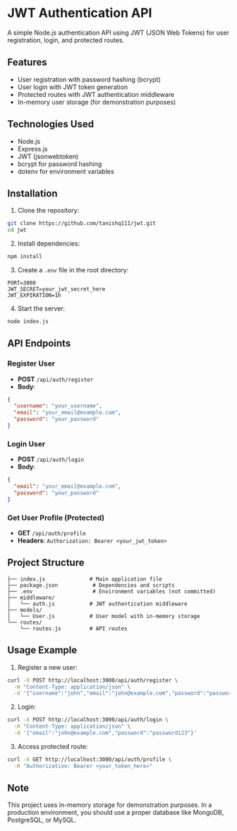 # JWT Authentication API

A simple Node.js authentication API using JWT (JSON Web Tokens) for user registration, login, and protected routes.

## Features

- User registration with password hashing (bcrypt)
- User login with JWT token generation
- Protected routes with JWT authentication middleware
- In-memory user storage (for demonstration purposes)

## Technologies Used

- Node.js
- Express.js
- JWT (jsonwebtoken)
- bcrypt for password hashing
- dotenv for environment variables

## Installation

1. Clone the repository:
```bash
git clone https://github.com/tanishq111/jwt.git
cd jwt
```

2. Install dependencies:
```bash
npm install
```

3. Create a `.env` file in the root directory:
```
PORT=3000
JWT_SECRET=your_jwt_secret_here
JWT_EXPIRATION=1h
```

4. Start the server:
```bash
node index.js
```

## API Endpoints

### Register User
- **POST** `/api/auth/register`
- **Body**: 
```json
{
  "username": "your_username",
  "email": "your_email@example.com",
  "password": "your_password"
}
```

### Login User
- **POST** `/api/auth/login`
- **Body**:
```json
{
  "email": "your_email@example.com",
  "password": "your_password"
}
```

### Get User Profile (Protected)
- **GET** `/api/auth/profile`
- **Headers**: `Authorization: Bearer <your_jwt_token>`

## Project Structure

```
├── index.js              # Main application file
├── package.json           # Dependencies and scripts
├── .env                   # Environment variables (not committed)
├── middleware/
│   └── auth.js           # JWT authentication middleware
├── models/
│   └── User.js           # User model with in-memory storage
└── routes/
    └── routes.js         # API routes
```

## Usage Example

1. Register a new user:
```bash
curl -X POST http://localhost:3000/api/auth/register \
  -H "Content-Type: application/json" \
  -d '{"username":"john","email":"john@example.com","password":"password123"}'
```

2. Login:
```bash
curl -X POST http://localhost:3000/api/auth/login \
  -H "Content-Type: application/json" \
  -d '{"email":"john@example.com","password":"password123"}'
```

3. Access protected route:
```bash
curl -X GET http://localhost:3000/api/auth/profile \
  -H "Authorization: Bearer <your_token_here>"
```

## Note

This project uses in-memory storage for demonstration purposes. In a production environment, you should use a proper database like MongoDB, PostgreSQL, or MySQL.

